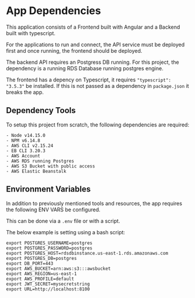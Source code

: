 # App Dependencies
This application consists of a Frontend built with Angular and a Backend built with typescript.

For the applications to run and connect, the API service must be deployed first and once running, the frontend should be deployed.

The backend API requires an Postgress DB running. For this project, the dependency is a running RDS Database running postgres engine.

The frontend has a depency on Typescript, it requires `"typescript": "3.5.3"` be installed. If this is not passed as a dependency in `package.json` it breaks the app.

## Dependency Tools
To setup this project from scratch, the following dependencies are required:

```
- Node v14.15.0
- NPM v6.14.8
- AWS CLI v2.15.24
- EB CLI 3.20.3
- AWS Account
- AWS RDS running Postgres
- AWS S3 Bucket with public access
- AWS Elastic Beanstalk
```

## Environment Variables
In addition to previously mentioned tools and resources, the app requires the following ENV VARS be configured.

This can be done via a `.env` file or with a script.

The below example is setting using a bash script:

```
export POSTGRES_USERNAME=postgres
export POSTGRES_PASSWORD=postgres
export POSTGRES_HOST=rdsdbinstance.us-east-1.rds.amazonaws.com
export POSTGRES_DB=postgres
export DB_PORT=443
export AWS_BUCKET=arn:aws:s3:::awsbucket
export AWS_REGION=us-east-1
export AWS_PROFILE=default
export JWT_SECRET=mysecretstring
export URL=http://localhost:8100
```


